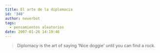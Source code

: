 ```yaml
---
title: El arte de la diplomacia
id: '348'
author: neverbot
tags:
  - pensamientos aleatorios
date: 2007-01-26 14:19:46
---
```


> Diplomacy is the art of saying 'Nice doggie' until you can find a rock.